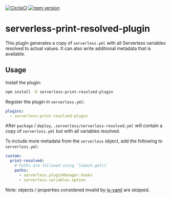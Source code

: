 [![CircleCI](https://circleci.com/gh/neverendingqs/serverless-print-resolved-plugin.svg?style=svg)](https://circleci.com/gh/neverendingqs/serverless-print-resolved-plugin)
[![npm version](https://badge.fury.io/js/serverless-print-resolved-plugin.svg)](https://badge.fury.io/js/serverless-print-resolved-plugin)

# serverless-print-resolved-plugin

This plugin generates a copy of `serverless.yml` with all Serverless variables
resolved to actual values. It can also write additional metadata that is
available.

## Usage

Install the plugin:

```sh
npm install -D serverless-print-resolved-plugin
```

Register the plugin in `serverless.yml`:

```yaml
plugins:
  - serverless-print-resolved-plugin
```

After `package` / `deploy`, `.serverless/serverless-resolved.yml` will contain a
copy of `serverless.yml` but with all variables resolved.

To include more metadata from the `serverless` object, add the following to
`serverless.yml`:

```yaml
custom:
  print-resolved:
    # Paths are followed using `lodash.get()`
    paths:
      - serverless.pluginManager.hooks
      - serverless.variables.option
```

Note: objects / properties considered invalid by
[js-yaml](https://github.com/nodeca/js-yaml) are skipped.
